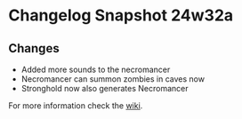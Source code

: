 # Changelog Snapshot 24w32a

## Changes
- Added more sounds to the necromancer
- Necromancer can summon zombies in caves now
- Stronghold now also generates Necromancer

For more information check the [wiki](https://www.nemonotfound.com/minecraft-mods/nemos-creatures).